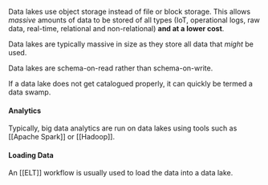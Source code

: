 Data lakes use object storage instead of file or block storage. This allows *massive* amounts of data to be stored of all types (IoT, operational logs, raw data, real-time, relational and non-relational) **and at a lower cost**. 

Data lakes are typically massive in size as they store all data that _might_ be used. 

Data lakes are schema-on-read rather than schema-on-write.

If a data lake does not get catalogued properly, it can quickly be termed a data swamp. 

#### Analytics
Typically, big data analytics are run on data lakes using tools such as [[Apache Spark]] or [[Hadoop]].

#### Loading Data
An [[ELT]] workflow is usually used to load the data into a data lake.

